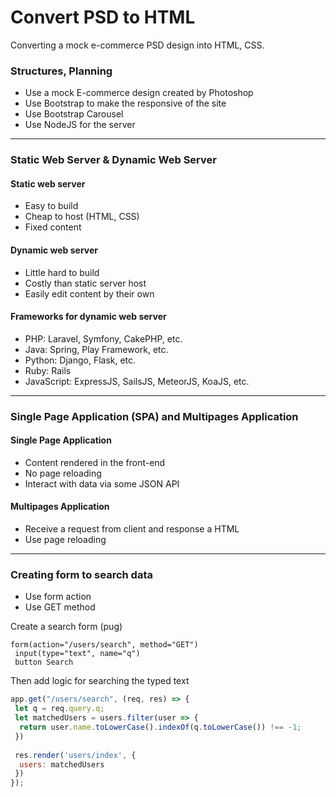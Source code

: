 # Convert PSD to HTML

Converting a mock e-commerce PSD design into HTML, CSS.

### Structures, Planning

* Use a mock E-commerce design created by Photoshop
* Use Bootstrap to make the responsive of the site
* Use Bootstrap Carousel
* Use NodeJS for the server

<hr>

### Static Web Server & Dynamic Web Server

#### Static web server

* Easy to build
* Cheap to host (HTML, CSS)
* Fixed content

#### Dynamic web server

* Little hard to build
* Costly than static server host
* Easily edit content by their own

#### Frameworks for dynamic web server 

* PHP: Laravel, Symfony, CakePHP, etc.
* Java: Spring, Play Framework, etc.
* Python: Django, Flask, etc.
* Ruby: Rails
* JavaScript: ExpressJS, SailsJS, MeteorJS, KoaJS, etc.

<hr>

### Single Page Application (SPA) and Multipages Application

#### Single Page Application

* Content rendered in the front-end
* No page reloading
* Interact with data via some JSON API


#### Multipages Application

* Receive a request from client and response a HTML
* Use page reloading

<hr>

### Creating form to search data

* Use form action
* Use GET method

Create a search form (pug)
```pug
form(action="/users/search", method="GET")
 input(type="text", name="q")
 button Search
```
Then add logic for searching the typed text
```js
app.get("/users/search", (req, res) => {
 let q = req.query.q;
 let matchedUsers = users.filter(user => {
  return user.name.toLowerCase().indexOf(q.toLowerCase()) !== -1;
 })
 
 res.render('users/index', {
  users: matchedUsers
 })
});
```
